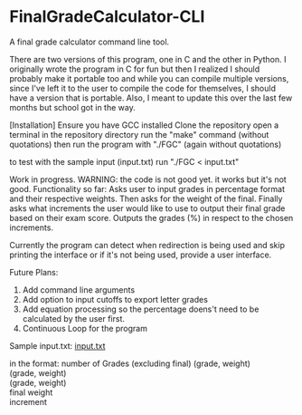 # FinalGradeCalculator-CLI
A final grade calculator command line tool.

There are two versions of this program, one in C and the other in Python.
I originally wrote the program in C for fun but then I realized I should
probably make it portable too and while you can compile multiple versions,
since I've left it to the user to compile the code for themselves, I should
have a version that is portable. Also, I meant to update this over the last 
few months but school got in the way.

[Installation]
Ensure you have GCC installed
Clone the repository
open a terminal in the repository directory
run the "make" command (without quotations)
then run the program with "./FGC" (again without quotations)

to test with the sample input (input.txt)
run "./FGC < input.txt"


Work in progress.
WARNING: the code is not good yet. it works but it's not good. 
Functionality so far:
Asks user to input grades in percentage format and their respective weights.
Then asks for the weight of the final.
Finally asks what increments the user would like to use to output their final grade based on their exam score.
Outputs the grades (%) in respect to the chosen increments. 

Currently the program can detect when redirection is being used and skip printing the interface or if it's not being used,
provide a user interface.

Future Plans:
1. Add command line arguments
2. Add option to input cutoffs to export letter grades
3. Add equation processing so the percentage doens't need to be calculated by the user first. 
4. Continuous Loop for the program

Sample input.txt:
[input.txt](https://github.com/Husayn-Esmail/FinalGradeCalculator-CLI/files/7731868/input.txt)

in the format:
number of Grades (excluding final)
(grade, weight)  
(grade, weight)  
(grade, weight)    
final weight    
increment        





